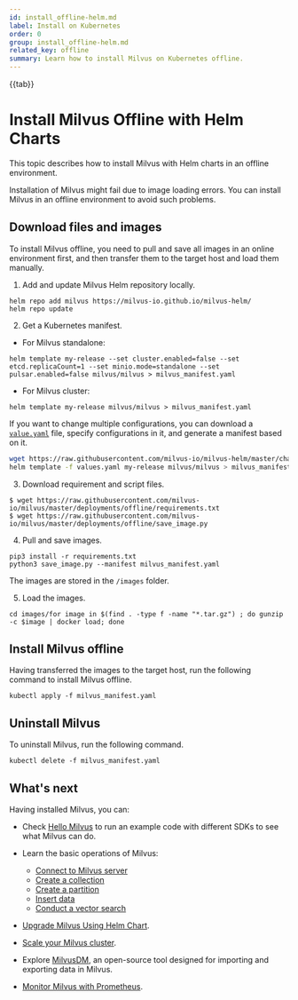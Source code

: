 ```yaml
---
id: install_offline-helm.md
label: Install on Kubernetes
order: 0
group: install_offline-helm.md
related_key: offline
summary: Learn how to install Milvus on Kubernetes offline.
---
```


{{tab}}

# Install Milvus Offline with Helm Charts

This topic describes how to install Milvus with Helm charts in an offline environment. 

Installation of Milvus might fail due to image loading errors. You can install Milvus in an offline environment to avoid such problems.

## Download files and images

To install Milvus offline, you need to pull and save all images in an online environment first, and then transfer them to the target host and load them manually.

1. Add and update Milvus Helm repository locally.

```
helm repo add milvus https://milvus-io.github.io/milvus-helm/
helm repo update
```

2. Get a Kubernetes manifest.

- For Milvus standalone:

```
helm template my-release --set cluster.enabled=false --set etcd.replicaCount=1 --set minio.mode=standalone --set pulsar.enabled=false milvus/milvus > milvus_manifest.yaml
```

- For Milvus cluster:

```cluster
helm template my-release milvus/milvus > milvus_manifest.yaml
```

If you want to change multiple configurations, you can download a [`value.yaml`](https://github.com/milvus-io/milvus-helm/blob/master/charts/milvus/values.yaml) file, specify configurations in it, and generate a manifest based on it.

```bash
wget https://raw.githubusercontent.com/milvus-io/milvus-helm/master/charts/milvus/values.yaml
helm template -f values.yaml my-release milvus/milvus > milvus_manifest.yaml
```

3. Download requirement and script files.

```
$ wget https://raw.githubusercontent.com/milvus-io/milvus/master/deployments/offline/requirements.txt
$ wget https://raw.githubusercontent.com/milvus-io/milvus/master/deployments/offline/save_image.py
```

4. Pull and save images.

```
pip3 install -r requirements.txt
python3 save_image.py --manifest milvus_manifest.yaml
```

<div class="alert note">
The images are stored in the <code>/images</code> folder.
</div>

5. Load the images.

```
cd images/for image in $(find . -type f -name "*.tar.gz") ; do gunzip -c $image | docker load; done
```

## Install Milvus offline

Having transferred the images to the target host, run the following command to install Milvus offline.

```
kubectl apply -f milvus_manifest.yaml
```

## Uninstall Milvus

To uninstall Milvus, run the following command.

```
kubectl delete -f milvus_manifest.yaml
```

## What's next

Having installed Milvus, you can:

- Check [Hello Milvus](example_code.md) to run an example code with different SDKs to see what Milvus can do.

- Learn the basic operations of Milvus:
  - [Connect to Milvus server](manage_connection.md)
  - [Create a collection](create_collection.md)
  - [Create a partition](create_partition.md)
  - [Insert data](insert_data.md)
  - [Conduct a vector search](search.md)

- [Upgrade Milvus Using Helm Chart](upgrade.md).
- [Scale your Milvus cluster](scaleout.md).
- Explore [MilvusDM](migrate_overview.md), an open-source tool designed for importing and exporting data in Milvus.
- [Monitor Milvus with Prometheus](monitor.md).
